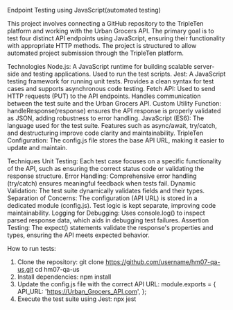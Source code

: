 Endpoint Testing using JavaScript(automated testing)

This project involves connecting a GitHub repository to the TripleTen platform and working with the Urban Grocers API. The primary goal is to test four distinct API endpoints using JavaScript, ensuring their functionality with appropriate HTTP methods. The project is structured to allow automated project submission through the TripleTen platform.

Technologies
Node.js: A JavaScript runtime for building scalable server-side and testing applications. Used to run the test scripts.
Jest: A JavaScript testing framework for running unit tests. Provides a clean syntax for test cases and supports asynchronous code testing.
Fetch API: Used to send HTTP requests (PUT) to the API endpoints. Handles communication between the test suite and the Urban Grocers API.
Custom Utility Function: handleResponse(response) ensures the API response is properly validated as JSON, adding robustness to error handling.
JavaScript (ES6): The language used for the test suite. Features such as async/await, try/catch, and destructuring improve code clarity and maintainability.
TripleTen Configuration: The config.js file stores the base API URL, making it easier to update and maintain.

Techniques
Unit Testing: Each test case focuses on a specific functionality of the API, such as ensuring the correct status code or validating the response structure.
Error Handling: Comprehensive error handling (try/catch) ensures meaningful feedback when tests fail.
Dynamic Validation: The test suite dynamically validates fields and their types.
Separation of Concerns: The configuration (API URL) is stored in a dedicated module (config.js). Test logic is kept separate, improving code maintainability.
Logging for Debugging: Uses console.log() to inspect parsed response data, which aids in debugging test failures. 
Assertion Testing: The expect() statements validate the response's properties and types, ensuring the API meets expected behavior.

How to run tests:
1. Clone the repository: git clone https://github.com/username/hm07-qa-us.git
cd hm07-qa-us
2. Install dependencies: npm install
3. Update the config.js file with the correct API URL: module.exports = {
    API_URL: 'https://Urban_Grocers_API.com',
};
4. Execute the test suite using Jest: npx jest
